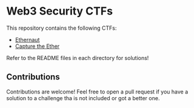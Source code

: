 # Web3 Security CTFs

This repository contains the following CTFs:

- [Ethernaut](./Ethernaut/)
- [Capture the Ether](./Capture_The_Ether/)

Refer to the README files in each directory for solutions!

## Contributions

Contributions are welcome! Feel free to open a pull request if you have a solution to a challenge tha is not included or got a better one.
